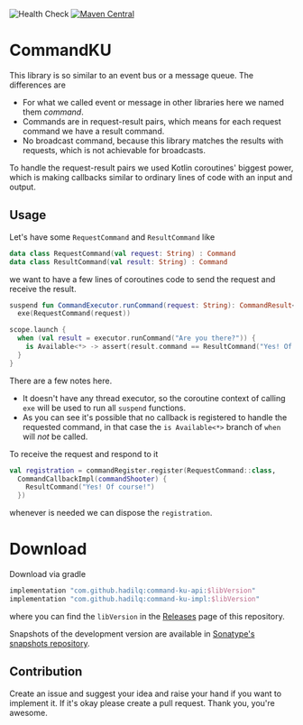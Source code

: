 ![Health Check](https://github.com/hadilq/CommandKU/workflows/Health%20Check/badge.svg?branch=main)
[![Maven Central](https://maven-badges.herokuapp.com/maven-central/com.github.hadilq/command-ku-api/badge.svg)](https://maven-badges.herokuapp.com/maven-central/com.github.hadilq/command-ku-api)

# CommandKU

This library is so similar to an event bus or a message queue. The differences are

- For what we called event or message in other libraries here we named them _command_.
- Commands are in request-result pairs, which means for each request command we have a result
  command.
- No broadcast command, because this library matches the results with requests, which is not
  achievable for broadcasts.

To handle the request-result pairs we used Kotlin coroutines' biggest power, which is making
callbacks similar to ordinary lines of code with an input and output.

## Usage

Let's have some `RequestCommand` and `ResultCommand` like

```kotlin
data class RequestCommand(val request: String) : Command
data class ResultCommand(val result: String) : Command
```

we want to have a few lines of coroutines code to send the request and receive the result.

```kotlin
suspend fun CommandExecutor.runCommand(request: String): CommandResult<ResultCommand> =
  exe(RequestCommand(request))

scope.launch {
  when (val result = executor.runCommand("Are you there?")) {
    is Available<*> -> assert(result.command == ResultCommand("Yes! Of course!"))
  }
}
```

There are a few notes here.

- It doesn't have any thread executor, so the coroutine context of calling `exe` will be used to
run all `suspend` functions.
- As you can see it's possible that no callback is registered to handle the requested command,
in that case the `is Available<*>` branch of `when` will *not* be called.

To receive the request and respond to it

```kotlin
val registration = commandRegister.register(RequestCommand::class,
  CommandCallbackImpl(commandShooter) {
    ResultCommand("Yes! Of course!")
  })
```

whenever is needed we can dispose the `registration`.

# Download

Download via gradle
```groovy
implementation "com.github.hadilq:command-ku-api:$libVersion"
implementation "com.github.hadilq:command-ku-impl:$libVersion"
```
where you can find the `libVersion` in the [Releases](https://github.com/hadilq/CommandKU/releases) page of this repository.

Snapshots of the development version are available in [Sonatype's snapshots repository](https://oss.sonatype.org/content/repositories/snapshots).

Contribution
---
Create an issue and suggest your idea and raise your hand if you want to implement it. If it's okay
please create a pull request. Thank you, you're awesome.

